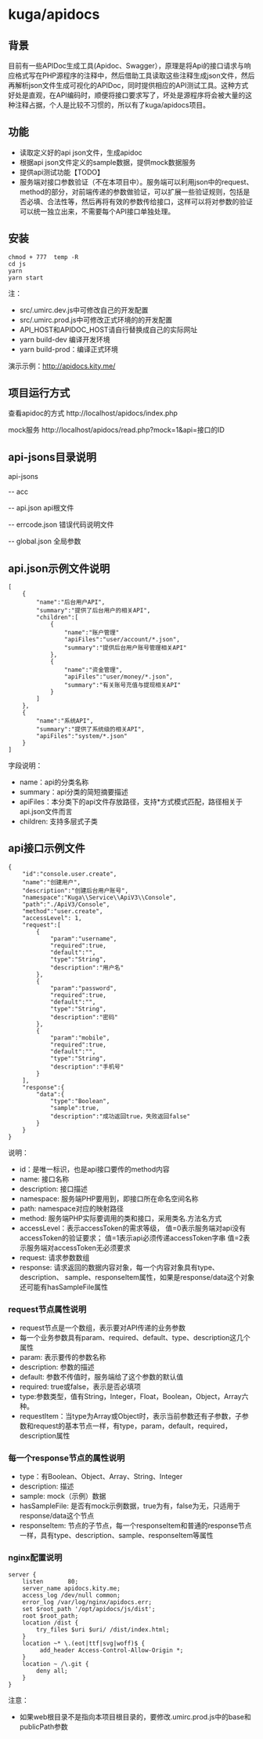 # kuga/apidocs

## 背景
目前有一些APIDoc生成工具(Apidoc、Swagger），原理是将Api的接口请求与响应格式写在PHP源程序的注释中，然后借助工具读取这些注释生成json文件，然后再解析json文件生成可视化的APIDoc，同时提供相应的API测试工具。这种方式好处是直观，在API编码时，顺便将接口要求写了，坏处是源程序将会被大量的这种注释占据，个人是比较不习惯的，所以有了kuga/apidocs项目。

## 功能
- 读取定义好的api json文件，生成apidoc
- 根据api json文件定义的sample数据，提供mock数据服务
- 提供api测试功能【TODO】
- 服务端对接口参数验证（不在本项目中）。服务端可以利用json中的request、method的部分，对前端传递的参数做验证，可以扩展一些验证规则，包括是否必填、合法性等，然后再将有效的参数传给接口，这样可以将对参数的验证可以统一独立出来，不需要每个API接口单独处理。


## 安装
```
chmod + 777  temp -R
cd js
yarn
yarn start
```
注：
- src/.umirc.dev.js中可修改自己的开发配置
- src/.umirc.prod.js中可修改正式环境的的开发配置
- API_HOST和APIDOC_HOST请自行替换成自己的实际网址
- yarn build-dev 编译开发环境
- yarn build-prod：编译正式环境

演示示例：http://apidocs.kity.me/
## 项目运行方式
查看apidoc的方式 http://localhost/apidocs/index.php

mock服务 http://localhost/apidocs/read.php?mock=1&api=接口的ID



## api-jsons目录说明
api-jsons

 -- acc 

 -- api.json api根文件

 -- errcode.json 错误代码说明文件
 
 -- global.json 全局参数

## api.json示例文件说明
```
[
    {
        "name":"后台用户API",
        "summary":"提供了后台用户的相关API",
        "children":[
            {
                "name":"账户管理"
                "apiFiles":"user/account/*.json",
                "summary":"提供后台用户账号管理相关API"
            },
            {
                "name":"资金管理",
                "apiFiles":"user/money/*.json",
                "summary":"有关账号充值与提现相关API"
            }
        ]
    },
    {
        "name":"系统API",
        "summary":"提供了系统级的相关API",
        "apiFiles":"system/*.json"
    }
]
```


字段说明：
- name：api的分类名称
- summary：api分类的简短摘要描述
- apiFiles：本分类下的api文件存放路径，支持*方式模式匹配，路径相关于api.json文件而言
- children: 支持多层式子类
## api接口示例文件
```
{
    "id":"console.user.create",
    "name":"创建用户",
    "description":"创建后台用户账号",
    "namespace":"Kuga\\Service\\ApiV3\\Console",
    "path":"./ApiV3/Console",
    "method":"user.create",
    "accessLevel": 1,
    "request":[
        {
            "param":"username",
            "required":true,
            "default":"",
            "type":"String",
            "description":"用户名"
        },
        {
            "param":"password",
            "required":true,
            "default":"",
            "type":"String",
            "description":"密码"
        },
        {
            "param":"mobile",
            "required":true,
            "default":"",
            "type":"String",
            "description":"手机号"
        }
    ],
    "response":{
        "data":{
            "type":"Boolean",
            "sample":true,
            "description":"成功返回true，失败返回false"
        }
    }
}
```

说明：

- id：是唯一标识，也是api接口要传的method内容
- name: 接口名称
- description: 接口描述
- namespace: 服务端PHP要用到，即接口所在命名空间名称
- path: namespace对应的映射路径
- method: 服务端PHP实际要调用的类和接口，采用类名.方法名方式
- accessLevel：表示accessToken的需求等级，
值=0表示服务端对api没有accessToken的验证要求；
值=1表示api必须传递accessToken字串
值=2表示服务端对accessToken无必须要求
- request: 请求参数数组
- response: 请求返回的数据内容对象，每一个内容对象具有type、description、
sample、responseItem属性，如果是response/data这个对象还可能有hasSampleFile属性


### request节点属性说明
- request节点是一个数组，表示要对API传递的业务参数
- 每一个业务参数具有param、required、default、type、description这几个属性
- param: 表示要传的参数名称
- description: 参数的描述
- default: 参数不传值时，服务端给了这个参数的默认值
- required: true或false，表示是否必填项
- type:参数类型，值有String，Integer，Float，Boolean，Object，Array六种。
- requestItem：当type为Array或Object时，表示当前参数还有子参数，子参数和request的基本节点一样，有type，param，default，required，description属性

### 每一个response节点的属性说明
- type：有Boolean、Object、Array、String、Integer
- description: 描述
- sample: mock（示例）数据
- hasSampleFile: 是否有mock示例数据，true为有，false为无，只适用于response/data这个节点
- responseItem: 节点的子节点，每一个responseItem和普通的response节点一样，具有type、description、sample、responseItem等属性

### nginx配置说明
```
server {
    listen       80;
    server_name apidocs.kity.me;
    access_log /dev/null common;
    error_log /var/log/nginx/apidocs.err;
    set $root_path '/opt/apidocs/js/dist';
    root $root_path;
    location /dist {
        try_files $uri $uri/ /dist/index.html;
    }
    location ~* \.(eot|ttf|svg|woff)$ {
         add_header Access-Control-Allow-Origin *;
    }
    location ~ /\.git {
        deny all;
    }
}
```
注意：
- 如果web根目录不是指向本项目根目录的，要修改.umirc.prod.js中的base和publicPath参数
